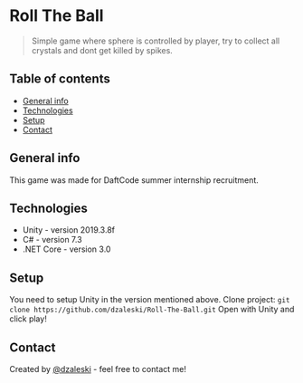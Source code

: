# Roll The Ball
> Simple game where sphere is controlled by player, try to collect all crystals and dont get killed by spikes.

## Table of contents
* [General info](#general-info)
* [Technologies](#technologies)
* [Setup](#setup)
* [Contact](#contact)

## General info
This game was made for DaftCode summer internship recruitment.

## Technologies
* Unity - version 2019.3.8f
* C# - version 7.3
* .NET Core - version 3.0

## Setup
You need to setup Unity in the version mentioned above.
Clone project: `git clone https://github.com/dzaleski/Roll-The-Ball.git`
Open with Unity and click play!

## Contact
Created by [@dzaleski](dzaleski@o2.pl) - feel free to contact me!
